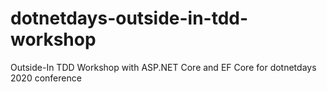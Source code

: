 # dotnetdays-outside-in-tdd-workshop
Outside-In TDD Workshop with ASP.NET Core and EF Core for dotnetdays 2020 conference
